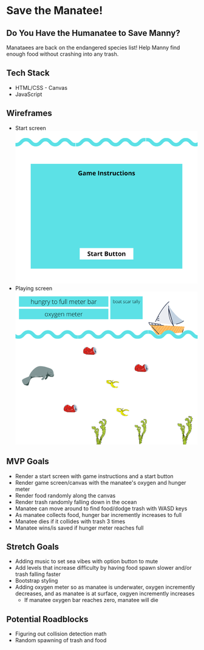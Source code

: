 # Save the Manatee!
## Do You Have the Humanatee to Save Manny?
Manataees are back on the endangered species list! Help Manny find enough food without crashing into any trash. 
<!-- Don't forget to come up for air every now and then! -->

## Tech Stack
* HTML/CSS - Canvas
* JavaScript

## Wireframes 
* Start screen
![Wireframe Start](/css/images/hungry%20to%20full%20meter%20bar.png)
* Playing screen
![Wireframe](css/images/game%20wireframe.png)

## MVP Goals
* Render a start screen with game instructions and a start button
* Render game screen/canvas with the manatee's oxygen and hunger meter
* Render food randomly along the canvas
* Render trash randomly falling down in the ocean
* Manatee can move around to find food/dodge trash with WASD keys
* As manatee collects food, hunger bar incremently increases to full
* Manatee dies if it collides with trash 3 times
* Manatee wins/is saved if hunger meter reaches full

## Stretch Goals
* Adding music to set sea vibes with option button to mute
* Add levels that increase difficulty by having food spawn slower and/or trash falling faster
* Bootstrap styling
* Adding oxygen meter so as manatee is underwater, oxygen incremently decreases, and as manatee is at surface, oxgyen incremently increases
    * If manatee oxygen bar reaches zero, manatee will die

## Potential Roadblocks
* Figuring out collision detection math
* Random spawning of trash and food

